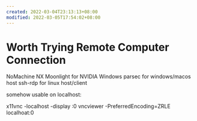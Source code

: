 ```yaml
---
created: 2022-03-04T23:13:13+08:00
modified: 2022-03-05T17:54:02+08:00
---
```


# Worth Trying Remote Computer Connection

NoMachine NX
Moonlight for NVIDIA Windows
parsec for windows/macos host
ssh-rdp for linux host/client

somehow usable on localhost:

x11vnc -localhost -display :0
vncviewer -PreferredEncoding=ZRLE localhoat:0
